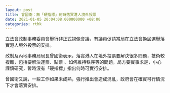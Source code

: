 ```yaml
---
layout: post
title: 曾國衞：無「硬指標」何時落實港人境外投票
date: 2021-01-05 20:04:08.000000000 +08:00
categories: rthk
---
```


立法會政制事務委員會舉行非正式視像會議，有議員促請當局在立法會換屆選舉落實港人境外投票的安排。

政制及內地事務局局長曾國衞表示，落實港人在境外投票要解決很多問題，技術較複雜，包括要解決運票、點票 、如何維持秩序等的問題，局方要實事求是，小心謹慎研究，暫時沒有「硬指標」指出何時可實行安排。

曾國衞又說，一些工作如果未成熟，強行推出會造成混亂，政府會在確實可行情況下才會落實安排。
